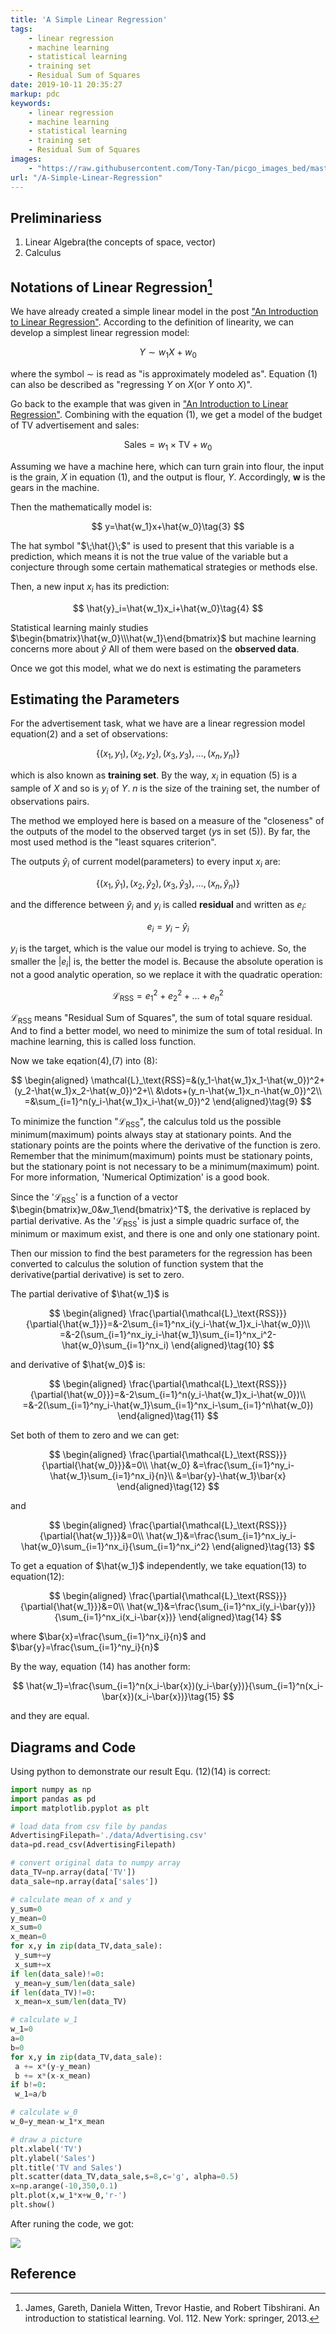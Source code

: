```yaml
---
title: 'A Simple Linear Regression'
tags:
    - linear regression
    - machine learning
    - statistical learning
    - training set
    - Residual Sum of Squares
date: 2019-10-11 20:35:27
markup: pdc
keywords:
    - linear regression
    - machine learning
    - statistical learning
    - training set
    - Residual Sum of Squares
images: 
    - "https://raw.githubusercontent.com/Tony-Tan/picgo_images_bed/master/2022_04_24_19_41_LinearRegression.png"
url: "/A-Simple-Linear-Regression"
---
```



## Preliminariess
1. Linear Algebra(the concepts of space, vector)
2. Calculus 

## Notations of Linear Regression[^1]

We have already created a simple linear model in the post ["An Introduction to Linear Regression"](https://anthony-tan.com/ml-introduction_to_linear_regression/). According to the definition of linearity, we can develop a simplest linear regression model:

$$
Y\sim w_1X+w_0\tag{1}
$$

where the symbol $\sim$ is read as "is approximately modeled as". Equation (1) can also be described as "regressing $Y$ on $X$(or $Y$ onto $X$)".

Go back to the example that was given in ["An Introduction to Linear Regression"](https://anthony-tan.com/ml-introduction_to_linear_regression/). Combining with the equation (1), we get a model of the budget of TV advertisement and sales:

$$
\text{Sales}=w_1\times \text{TV}+ w_0\tag{2}
$$

Assuming we have a machine here, which can turn grain into flour, the input is the grain, $X$ in equation (1), and the output is flour, $Y$. Accordingly, $\mathbf{w}$ is the gears in the machine.

Then the mathematically model is:

$$
y=\hat{w_1}x+\hat{w_0}\tag{3}
$$

The hat symbol "$\;\hat{}\;$" is used to present that this variable is a prediction, which means it is not the true value of the variable but a conjecture through some certain mathematical strategies or methods else.

Then, a new input $x_i$ has its prediction:

$$
\hat{y}_i=\hat{w_1}x_i+\hat{w_0}\tag{4}
$$

Statistical learning mainly studies $\begin{bmatrix}\hat{w_0}\\\hat{w_1}\end{bmatrix}$ but machine learning concerns more about $\hat{y}$ 
All of them were based on the **observed data**. 

Once we got this model, what we do next is estimating the parameters

## Estimating the Parameters

For the advertisement task, what we have are a linear regression model equation(2) and a set of observations:

$$
\{(x_1,y_1),(x_2,y_2),(x_3,y_3),\dots,(x_n,y_n)\}\tag{5}
$$

which is also known as **training set**. By the way, $x_i$ in equation (5) is a sample of $X$ and so is $y_i$ of $Y$. $n$ is the size of the training set, the number of observations pairs.

The method we employed here is based on a measure of the "closeness" of the outputs of the model to the observed target ($y$s in set (5)). By far, the most used method is the "least squares criterion".

The outputs $\hat{y}_i$ of current model(parameters) to every input $x_i$ are:

$$
\{(x_1,\hat{y}_1),(x_2,\hat{y}_2),(x_3,\hat{y}_3),\dots,(x_n,\hat{y}_n)\}\tag{6}
$$

and the difference between $\hat{y}_i$ and $y_i$ is called **residual** and written as $e_i$:

$$
e_i=y_i-\hat{y}_i\tag{7}
$$

$y_i$ is the target, which is the value our model is trying to achieve. So, the smaller the $|e_i|$ is, the better the model is. Because the absolute operation is not a good analytic operation, so we replace it with the quadratic operation:

$$
\mathcal{L}_\text{RSS}=e_1^2+e_2^2+\dots+e_n^2\tag{8}
$$

$\mathcal{L}_\text{RSS}$ means "Residual Sum of Squares", the sum of total square residual. And to find a better model, wo need to minimize the sum of total residual. In machine learning, this is called loss function.

Now we take eqation(4),(7) into (8):

$$
\begin{aligned}
\mathcal{L}_\text{RSS}=&(y_1-\hat{w_1}x_1-\hat{w_0})^2+(y_2-\hat{w_1}x_2-\hat{w_0})^2+\\
&\dots+(y_n-\hat{w_1}x_n-\hat{w_0})^2\\
=&\sum_{i=1}^n(y_i-\hat{w_1}x_i-\hat{w_0})^2
\end{aligned}\tag{9}
$$

To minimize the function "$\mathcal{L}_\text{RSS}$", the calculus told us the possible minimum(maximum) points always stay at stationary points. And the stationary points are the points where the derivative of the function is zero. Remember that the minimum(maximum) points must be stationary points, but the stationary point is not necessary to be a minimum(maximum) point. For more information, 'Numerical Optimization' is a good book.

Since the '$\mathcal{L}_\text{RSS}$' is a function of a vector $\begin{bmatrix}w_0&w_1\end{bmatrix}^T$, the derivative is replaced by partial derivative. As the '$\mathcal{L}_\text{RSS}$' is just a simple quadric surface of, the minimum or maximum exist, and there is one and only one stationary point. 

Then our mission to find the best parameters for the regression has been converted to calculus the solution of function system that the derivative(partial derivative) is set to zero.

The partial derivative of $\hat{w_1}$ is 

$$
\begin{aligned}
\frac{\partial{\mathcal{L}_\text{RSS}}}{\partial{\hat{w_1}}}=&-2\sum_{i=1}^nx_i(y_i-\hat{w_1}x_i-\hat{w_0})\\
=&-2(\sum_{i=1}^nx_iy_i-\hat{w_1}\sum_{i=1}^nx_i^2-\hat{w_0}\sum_{i=1}^nx_i)
\end{aligned}\tag{10}
$$

and derivative of $\hat{w_0}$ is: 

$$
\begin{aligned}
\frac{\partial{\mathcal{L}_\text{RSS}}}{\partial{\hat{w_0}}}=&-2\sum_{i=1}^n(y_i-\hat{w_1}x_i-\hat{w_0})\\
=&-2(\sum_{i=1}^ny_i-\hat{w_1}\sum_{i=1}^nx_i-\sum_{i=1}^n\hat{w_0})
\end{aligned}\tag{11}
$$

Set both of them to zero and we can get:

$$
\begin{aligned}
\frac{\partial{\mathcal{L}_\text{RSS}}}{\partial{\hat{w_0}}}&=0\\
\hat{w_0}
&=\frac{\sum_{i=1}^ny_i-\hat{w_1}\sum_{i=1}^nx_i}{n}\\
&=\bar{y}-\hat{w_1}\bar{x}
\end{aligned}\tag{12}
$$

and 

$$
\begin{aligned}
\frac{\partial{\mathcal{L}_\text{RSS}}}{\partial{\hat{w_1}}}&=0\\
\hat{w_1}&=\frac{\sum_{i=1}^nx_iy_i-\hat{w_0}\sum_{i=1}^nx_i}{\sum_{i=1}^nx_i^2}
\end{aligned}\tag{13}
$$

To get a equation of $\hat{w_1}$ independently, we take equation(13) to equation(12):

$$
\begin{aligned}
\frac{\partial{\mathcal{L}_\text{RSS}}}{\partial{\hat{w_1}}}&=0\\
\hat{w_1}&=\frac{\sum_{i=1}^nx_i(y_i-\bar{y})}{\sum_{i=1}^nx_i(x_i-\bar{x})}
\end{aligned}\tag{14}
$$

where $\bar{x}=\frac{\sum_{i=1}^nx_i}{n}$ and $\bar{y}=\frac{\sum_{i=1}^ny_i}{n}$

By the way, equation (14) has another form:

$$
\hat{w_1}=\frac{\sum_{i=1}^n(x_i-\bar{x})(y_i-\bar{y})}{\sum_{i=1}^n(x_i-\bar{x})(x_i-\bar{x})}\tag{15}
$$

and they are equal.

## Diagrams and Code

Using python to demonstrate our result Equ. (12)(14) is correct:

``` python
import numpy as np
import pandas as pd
import matplotlib.pyplot as plt

# load data from csv file by pandas
AdvertisingFilepath='./data/Advertising.csv'
data=pd.read_csv(AdvertisingFilepath)

# convert original data to numpy array
data_TV=np.array(data['TV'])
data_sale=np.array(data['sales'])

# calculate mean of x and y
y_sum=0
y_mean=0
x_sum=0
x_mean=0
for x,y in zip(data_TV,data_sale):
 y_sum+=y
 x_sum+=x
if len(data_sale)!=0:
 y_mean=y_sum/len(data_sale)
if len(data_TV)!=0:
 x_mean=x_sum/len(data_TV)

# calculate w_1
w_1=0
a=0
b=0
for x,y in zip(data_TV,data_sale):
 a += x*(y-y_mean)
 b += x*(x-x_mean)
if b!=0:
 w_1=a/b

# calculate w_0
w_0=y_mean-w_1*x_mean

# draw a picture
plt.xlabel('TV')
plt.ylabel('Sales')
plt.title('TV and Sales')
plt.scatter(data_TV,data_sale,s=8,c='g', alpha=0.5)
x=np.arange(-10,350,0.1)
plt.plot(x,w_1*x+w_0,'r-')
plt.show()
```

After runing the code, we got:

![](https://raw.githubusercontent.com/Tony-Tan/picgo_images_bed/master/2022_04_24_19_45_LinearRegression.png)

## Reference
[^1]: James, Gareth, Daniela Witten, Trevor Hastie, and Robert Tibshirani. An introduction to statistical learning. Vol. 112. New York: springer, 2013.